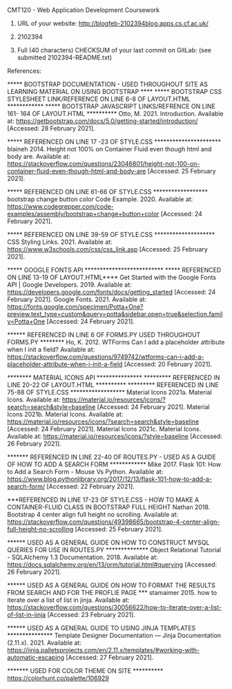 CMT120 - Web Application Development Coursework

1. URL of your website: http://blogfeb-2102394blog.apps.cs.cf.ac.uk/
2. 2102394

3. Full (40 characters) CHECKSUM of your last commit on GitLab: (see submitted 2102394-README.txt)

References:

*****  BOOTSTRAP DOCUMENTATION - USED THROUGHOUT SITE AS LEARNING MATERIAL ON USING BOOTSTRAP ****
*****  BOOTSTRAP CSS STYLESHEET LINK/REFERENCE ON LINE 6-8 OF LAYOUT.HTML ************
*****  BOOTSTRAP JAVASCRIPT LINKS/REFRENCE ON LINE 161- 164 OF LAYOUT.HTML ********** 
Otto, M. 2021. Introduction. Available at: https://getbootstrap.com/docs/5.0/getting-started/introduction/ [Accessed: 28 February 2021].

***** REFERENCED ON LINE 17 -23 OF STYLE.CSS  **********************
blaineh 2014. Height not 100% on Container Fluid even though html and body are. Available at: https://stackoverflow.com/questions/23046801/height-not-100-on-container-fluid-even-though-html-and-body-are [Accessed: 25 February 2021].

***** REFERENCED ON LINE 61-66 OF STYLE.CSS  ******************
bootstrap change button color Code Example. 2020. Available at: https://www.codegrepper.com/code-examples/assembly/bootstrap+change+button+color [Accessed: 24 February 2021].

***** REFERENCED ON LINE 39-59 OF STYLE.CSS ********************
CSS Styling Links. 2021. Available at: https://www.w3schools.com/css/css_link.asp [Accessed: 25 February 2021].


***** GOOGLE FONTS API **************************
***** REFERENCED ON LINE 13-19 OF LAYOUT.HTML****
Get Started with the Google Fonts API  |  Google Developers. 2019. Available at: https://developers.google.com/fonts/docs/getting_started [Accessed: 24 February 2021].
Google Fonts. 2021. Available at: https://fonts.google.com/specimen/Potta+One?preview.text_type=custom&query=potta&sidebar.open=true&selection.family=Potta+One [Accessed: 24 February 2021].

****** REFERENCED IN LINE 6 OF FORMS.PY USED THROUGHOUT FORMS.PY ********
Ho, K. 2012. WTForms Can I add a placeholder attribute when I init a field? Available at: https://stackoverflow.com/questions/9749742/wtforms-can-i-add-a-placeholder-attribute-when-i-init-a-field [Accessed: 20 February 2021].

******** MATERIAL ICONS API *************** 
********* REFERENCED IN LINE 20-22 OF LAYOUT.HTML    **********
********* REFERENCED IN LINE 75-88 OF STYLE.CSS ******************
Material Icons 2021a. Material Icons. Available at: https://material.io/resources/icons/?search=search&style=baseline [Accessed: 24 February 2021].
Material Icons 2021b. Material Icons. Available at: https://material.io/resources/icons/?search=search&style=baseline [Accessed: 24 February 2021].
Material Icons 2021c. Material Icons. Available at: https://material.io/resources/icons/?style=baseline [Accessed: 26 February 2021].


******* REFERENCED IN LINE 22-40 OF ROUTES.PY - USED AS A GUIDE OF HOW TO ADD A SEARCH FORM  ************
Mike 2017. Flask 101: How to Add a Search Form - Mouse Vs Python. Available at: https://www.blog.pythonlibrary.org/2017/12/13/flask-101-how-to-add-a-search-form/ [Accessed: 22 February 2021].


***REFERENCED IN LINE 17-23 OF STYLE.CSS - HOW TO MAKE A CONTAINER-FLUID CLASS IN BOOTSTRAP FULL HEIGHT
Nathan 2018. Bootstrap 4 center align full height no scrolling. Available at: https://stackoverflow.com/questions/49398665/bootstrap-4-center-align-full-height-no-scrolling [Accessed: 25 February 2021].

****** USED AS A GENERAL GUIDE ON HOW TO CONSTRUCT MYSQL QUERIES FOR USE IN ROUTES.PY **************
Object Relational Tutorial -   SQLAlchemy 1.3 Documentation. 2018. Available at: https://docs.sqlalchemy.org/en/13/orm/tutorial.html#querying [Accessed: 26 February 2021].

****** USED AS A GENERAL GUIDE ON HOW TO FORMAT THE RESULTS FROM SEARCH AND FOR THE PROFLIE PAGE ***
stamaimer 2015. how to iterate over a list of list in jinja. Available at: https://stackoverflow.com/questions/30056622/how-to-iterate-over-a-list-of-list-in-jinja [Accessed: 23 February 2021].

****** USED AS A GENERAL GUIDE TO USING JINJA TEMPLATES   ***************
Template Designer Documentation — Jinja Documentation (2.11.x). 2021. Available at: https://jinja.palletsprojects.com/en/2.11.x/templates/#working-with-automatic-escaping [Accessed: 27 February 2021].

******* USED FOR COLOR THEME ON SITE **********
https://colorhunt.co/palette/106929
